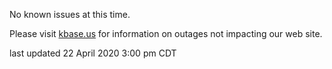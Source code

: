 No known issues at this time.

Please visit <a href="https://kbase.us">kbase.us</a> for information on outages not impacting our web site.

last updated 22 April 2020 3:00 pm CDT
